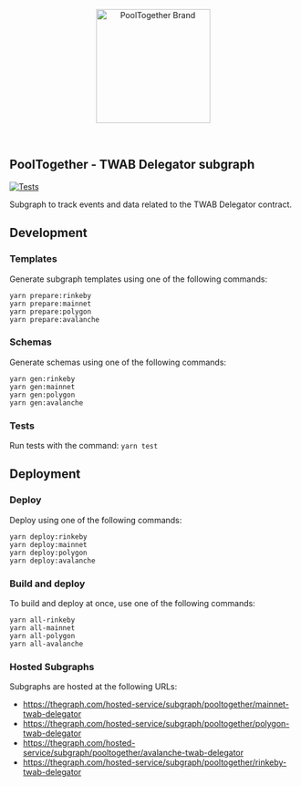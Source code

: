 <p align="center">
  <a href="https://github.com/pooltogether/pooltogether--brand-assets">
    <img src="https://github.com/pooltogether/pooltogether--brand-assets/blob/977e03604c49c63314450b5d432fe57d34747c66/logo/pooltogether-logo--purple-gradient.png?raw=true" alt="PoolTogether Brand" style="max-width:100%;" width="200">
  </a>
</p>

<br />

## PoolTogether - TWAB Delegator subgraph

[![Tests](https://github.com/pooltogether/twab-delegator-subgraph/actions/workflows/main.yml/badge.svg)](https://github.com/pooltogether/twab-delegator-subgraph/actions/workflows/main.yml)

Subgraph to track events and data related to the TWAB Delegator contract.

## Development

### Templates

Generate subgraph templates using one of the following commands:

```
yarn prepare:rinkeby
yarn prepare:mainnet
yarn prepare:polygon
yarn prepare:avalanche
```

### Schemas

Generate schemas using one of the following commands:

```
yarn gen:rinkeby
yarn gen:mainnet
yarn gen:polygon
yarn gen:avalanche
```

### Tests

Run tests with the command: `yarn test`

## Deployment

### Deploy

Deploy using one of the following commands:

```
yarn deploy:rinkeby
yarn deploy:mainnet
yarn deploy:polygon
yarn deploy:avalanche
```

### Build and deploy

To build and deploy at once, use one of the following commands:

```
yarn all-rinkeby
yarn all-mainnet
yarn all-polygon
yarn all-avalanche
```

### Hosted Subgraphs

Subgraphs are hosted at the following URLs:
-   https://thegraph.com/hosted-service/subgraph/pooltogether/mainnet-twab-delegator
-   https://thegraph.com/hosted-service/subgraph/pooltogether/polygon-twab-delegator
-   https://thegraph.com/hosted-service/subgraph/pooltogether/avalanche-twab-delegator
-   https://thegraph.com/hosted-service/subgraph/pooltogether/rinkeby-twab-delegator
